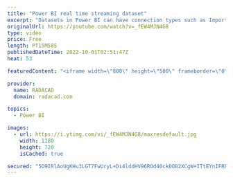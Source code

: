 ```yaml
---
title: "Power BI real time streaming dataset"
excerpt: "Datasets in Power BI can have connection types such as Import, DirectQuery or Live Connection. However, there is also one specific type of dataset which is different. This type of dataset is called Streaming Dataset. A streaming dataset is for a real-time dashboard and comes with various setups and configurations."
originalUrl: https://youtube.com/watch?v=_fEW4MJN4G8
type: video
price: Free
length: PT15M58S
publishedDateTime: 2022-10-01T02:51:47Z
heat: 53

featuredContent: "<iframe width=\"800\" height=\"500\" frameborder=\"0\" src=\"https://www.youtube.com/embed/_fEW4MJN4G8\" allow=\"accelerometer; autoplay; encrypted-media; gyroscope; picture-in-picture\" allowfullscreen></iframe>"

provider:
  name: RADACAD
  domain: radacad.com

topics:
  - Power BI

images:
  - url: https://i.ytimg.com/vi/_fEW4MJN4G8/maxresdefault.jpg
    width: 1280
    height: 720
    isCached: true

secured: "5O9IRlAoUgKHu3LGT7FwUryL+Di4lddHV96ROd40ckOO82XCgW+ITtEYnIFRPDMV8V32v6gUakFj5MxGP69Bo4gAJk468GG0v9SyINpc6LlvhrXJMslsbKMDNknxqI3Ezzjr5IxAiJHYLALhV1LvUHQp640P2yGUsklZBUk+jGlZzfFB/sOciIP8Uh+US9P5UdNoy49jWdCyETElETvmqAz+jwmDBAypLYG/A6ME80BVO1c2kJFu9MwckXvT+f8c5dudRog8UUiBb7yBO/Aa9vC4LIg02p3dCBVNQLB600QirV6InghBBczwYFCKU2hNj9/dwN1b7JC24B6A4QLNfREmZK9KeBB+fuWWCKpnNNRf7jGizT3m8qaeY/nfMjFzvv+U6cUW7K9bWsQ+HUjxEdaCN2CT+AqtbuVcil5FW4U=;y11Cs3gsFC7lFzw8Vd9d1A=="
---
```


